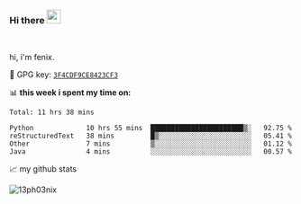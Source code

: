 ### Hi there <img src="https://media.giphy.com/media/hvRJCLFzcasrR4ia7z/giphy.gif" width="25px">

<br />

hi, i'm fenix.

:key: GPG key: [`3F4CDF9CE8423CF3`](https://github.com/13ph03nix.gpg)


📊 **this week i spent my time on:**
<!--START_SECTION:waka-->
```text
Total: 11 hrs 38 mins

Python             10 hrs 55 mins  ███████████████████████▒░   92.75 % 
reStructuredText   38 mins         █▒░░░░░░░░░░░░░░░░░░░░░░░   05.41 % 
Other              7 mins          ▒░░░░░░░░░░░░░░░░░░░░░░░░   01.12 % 
Java               4 mins          ░░░░░░░░░░░░░░░░░░░░░░░░░   00.57 % 
```
<!--END_SECTION:waka-->


📈 my github stats

<a>
<img align="center" src="https://github-readme-stats.vercel.app/api?username=13ph03nix&show_icons=true&hide=stars&include_all_commits=true&theme=blueberry" alt="13ph03nix" />
</a>
